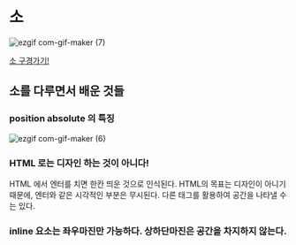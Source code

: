 # 소
![ezgif com-gif-maker (7)](https://user-images.githubusercontent.com/63354527/105571240-e7786400-5d91-11eb-9342-b0ac7ec2b8f0.gif)


[소 구경가기!](https://determined-mccarthy-ae3468.netlify.app)
## 소를 다루면서 배운 것들

### position absolute 의 특징

![ezgif com-gif-maker (6)](https://user-images.githubusercontent.com/63354527/105566664-bfc4d400-5d70-11eb-9189-4afade8ad2e3.gif)

### HTML 로는 디자인 하는 것이 아니다!

HTML 에서 엔터를 치면 한칸 띄운 것으로 인식된다. HTML의 목표는 디자인이 아니기 때문에, 엔터와 같은 시각적인 부분은 무시된다. 다른 태그를 활용하여 공간을 나타낼 수는 있다.

### inline 요소는 좌우마진만 가능하다. 상하단마진은 공간을 차지하지 않는다.
